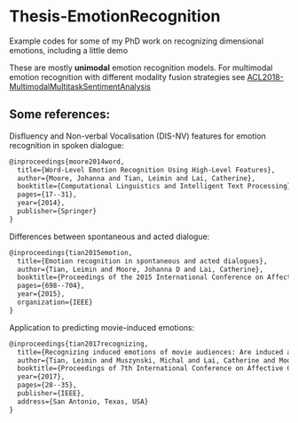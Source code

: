 # Thesis-EmotionRecognition
Example codes for some of my PhD work on recognizing dimensional emotions, including a little demo

These are mostly **unimodal** emotion recognition models. For multimodal emotion recognition with different modality fusion strategies see 
[ACL2018-MultimodalMultitaskSentimentAnalysis](https://github.com/tianleimin/ACL2018-MultimodalMultitaskSentimentAnalysis)

## Some references:

Disfluency and Non-verbal Vocalisation (DIS-NV) features for emotion recognition in spoken dialogue:

```latex
@inproceedings{moore2014word,
  title={Word-Level Emotion Recognition Using High-Level Features},
  author={Moore, Johanna and Tian, Leimin and Lai, Catherine},
  booktitle={Computational Linguistics and Intelligent Text Processing},
  pages={17--31},
  year={2014},
  publisher={Springer}
}
```

Differences between spontaneous and acted dialogue:

```latex
@inproceedings{tian2015emotion,
  title={Emotion recognition in spontaneous and acted dialogues},
  author={Tian, Leimin and Moore, Johanna D and Lai, Catherine},
  booktitle={Proceedings of the 2015 International Conference on Affective Computing and Intelligent Interaction},
  pages={698--704},
  year={2015},
  organization={IEEE}
}
```

Application to predicting movie-induced emotions:

```latex
@inproceedings{tian2017recognizing,
  title={Recognizing induced emotions of movie audiences: Are induced and perceived emotions the same?},
  author={Tian, Leimin and Muszynski, Michal and Lai, Catherine and Moore, Johanna D and Kostoulas, Theodoros and Lombardo, Patrizia and Pun, Thierry and Chanel, Guillaume},
  booktitle={Proceedings of 7th International Conference on Affective Computing and Intelligent Interaction},
  year={2017},
  pages={28--35},
  publisher={IEEE},
  address={San Antonio, Texas, USA}
}
```
